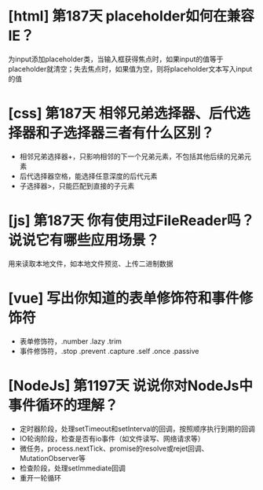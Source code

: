 # [html] 第187天 placeholder如何在兼容IE？

为input添加placeholder类，当输入框获得焦点时，如果input的值等于placeholder就清空；失去焦点时，如果值为空，则将placeholder文本写入input的值

# [css] 第187天 相邻兄弟选择器、后代选择器和子选择器三者有什么区别？

- 相邻兄弟选择器+，只影响相邻的下一个兄弟元素，不包括其他后续的兄弟元素
- 后代选择器空格，能选择任意深度的后代元素
- 子选择器>，只能匹配到直接的子元素

# [js] 第187天 你有使用过FileReader吗？说说它有哪些应用场景？

用来读取本地文件，如本地文件预览、上传二进制数据

# [vue] 写出你知道的表单修饰符和事件修饰符

- 表单修饰符，.number .lazy .trim
- 事件修饰符，.stop .prevent .capture .self .once .passive

# [NodeJs] 第1197天 说说你对NodeJs中事件循环的理解？

- 定时器阶段，处理setTimeout和setInterval的回调，按照顺序执行到期的回调
- IO轮询阶段，检查是否有io事件（如文件读写、网络请求等）
- 微任务，process.nextTick、promise的resolve或rejet回调、MutationObserver等
- 检查阶段，处理setImmediate回调
- 重开一轮循环

